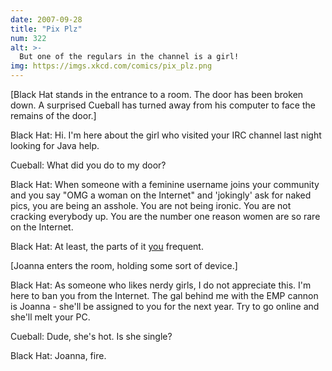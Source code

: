 ```yaml
---
date: 2007-09-28
title: "Pix Plz"
num: 322
alt: >-
  But one of the regulars in the channel is a girl!
img: https://imgs.xkcd.com/comics/pix_plz.png
---
```

[Black Hat stands in the entrance to a room. The door has been broken down. A surprised Cueball has turned away from his computer to face the remains of the door.]

Black Hat: Hi. I'm here about the girl who visited your IRC channel last night looking for Java help.

Cueball: What did you do to my door?

Black Hat: When someone with a feminine username joins your community and you say "OMG a woman on the Internet" and 'jokingly' ask for naked pics, you are being an asshole. You are not being ironic. You are not cracking everybody up. You are the number one reason women are so rare on the Internet.

Black Hat: At least, the parts of it <u>you</u> frequent.

[Joanna enters the room, holding some sort of device.]

Black Hat: As someone who likes nerdy girls, I do not appreciate this. I'm here to ban you from the Internet. The gal behind me with the EMP cannon is Joanna - she'll be assigned to you for the next year. Try to go online and she'll melt your PC.

Cueball: Dude, she's hot. Is she single?

Black Hat: Joanna, fire.